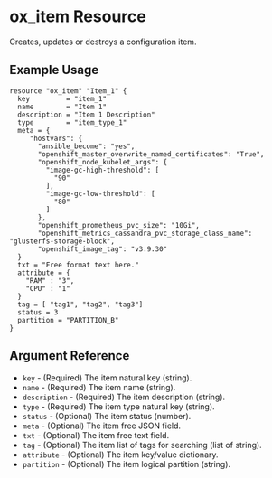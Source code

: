 # ox_item Resource

Creates, updates or destroys a configuration item.

## Example Usage

```hcl
resource "ox_item" "Item_1" {
  key         = "item_1"
  name        = "Item 1"
  description = "Item 1 Description"
  type        = "item_type_1"
  meta = {
     "hostvars": {
       "ansible_become": "yes",
       "openshift_master_overwrite_named_certificates": "True",
       "openshift_node_kubelet_args": {
         "image-gc-high-threshold": [
           "90"
         ],
         "image-gc-low-threshold": [
           "80"
         ]
       },
       "openshift_prometheus_pvc_size": "10Gi",
       "openshift_metrics_cassandra_pvc_storage_class_name": "glusterfs-storage-block",
       "openshift_image_tag": "v3.9.30"
  }
  txt = "Free format text here."
  attribute = {
    "RAM" : "3",
    "CPU" : "1"
  }
  tag = [ "tag1", "tag2", "tag3"]
  status = 3
  partition = "PARTITION_B"
}
```

## Argument Reference

* `key` - (Required) The item natural key (string).
* `name` - (Required) The item name (string).
* `description` - (Required) The item description (string).
* `type` - (Required) The item type natural key (string).
* `status` - (Optional) The item status (number).
* `meta` - (Optional) The item free JSON field.
* `txt` - (Optional) The item free text field.
* `tag` - (Optional) The item list of tags for searching (list of string).
* `attribute` - (Optional) The item key/value dictionary.
* `partition` - (Optional) The item logical partition (string).

<!-- ## Attribute Reference

* `attribute_name` - List attributes that this resource exports. -->

